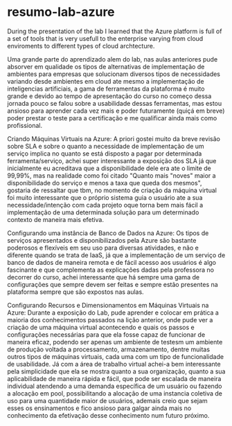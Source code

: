 # resumo-lab-azure
During the presentation of the lab I learned that the Azure platform is full of a set of tools that is very usefull to the enterprise varying from cloud enviroments to different types of cloud archtecture.

Uma grande parte do aprendizado alem do lab, nas aulas anteriores pude absorver em qualidade os tipos de alternativas de implementação de ambientes para empresas que solucionam diversos tipos de necessidades variando desde ambientes em cloud ate mesmo a implementação de 
inteligencias artificiais, a gama de ferramentas da plataforma é muito grande e devido ao tempo de apresentação do curso no começo dessa jornada pouco se falou sobre a usabilidade dessas ferramentas, mas estou ansioso para aprender cada vez mais e poder futuramente (quiçá em breve) poder prestar o teste para a certificação e me qualificar ainda mais como profissional.

Criando Máquinas Virtuais na Azure:
  A priori gostei muito da breve revisão sobre SLA e sobre o quanto a necessidade de implementação de um serviço implica no quanto se está disposto a pagar por determinada ferramenta/serviço, achei super interessante a exposição dos SLA já que inicialmente eu acreditava que a disponibilidade dele era ate o limite de 99,99%, mas na realidade como foi citado "Quanto mais "noves" maior a disponibilidade do serviço e menos a taxa que queda dos mesmos", gostaria de ressaltar que tbm, no momento de criação da máquina virtual foi muito interessante que o próprio sistema guia o usuário ate a sua necessidade/intenção com cada projeto oque torna bem mais fácil a implementação de uma determinada solução para um determinado contexto de maneira mais efetiva.

 Configurando uma instância de Banco de Dados na Azure:
   Os tipos de serviços apresentados e disponibilizados pela Azure são bastante poderosos e flexíveis em seu uso para diversas atividades, e não e diferente quando se trata de IaaS, já que a implementação de um serviço de banco de dados de maneira remota e de fácil acesso aos usuários é algo fascinante e que complementa as explicações dadas pela professora no decorrer do curso, achei interessante que há sempre uma gama de configurações que sempre devem ser feitas e sempre estão presentes na plataforma sempre que são expostos nas aulas.


Configurando Recursos e Dimensionamentos em Máquinas Virtuais na Azure:
  Durante a exposição do Lab, pude aprender e colocar em prática a maioria dos conhecimentos passados na lição anterior, onde pude ver a criação de uma máquina virtual acontecendo e quais os passos e configurações necessárias para que ela fosse capaz de funcionar de maneira eficaz, podendo ser apenas um ambiente de testesm um ambiente de produção voltada a processamento, armazenamento, dentre muitas outros tipos de máquinas virtuais, cada uma com um tipo de funcionalidade de usabilidade. Já com a área de trabalho virtual achei-a bem interessante pela simplicidade que ela se mostra quanto a sua organização, quanto a sua aplicabilidade de maneira rápida e fácil, que pode ser escalada de maneira individual atendendo a uma demanda específica de um usuário ou fazendo a alocação em pool, possibilitando a alocação de uma instancia coletiva de uso para uma quantidade maior de usuários, ademais creio que sejam esses os ensinamentos e fico ansioso para galgar ainda mais no conhecimento da efetivação desse conhecimento num futuro próximo.
